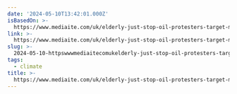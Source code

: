 ```yaml
---
date: '2024-05-10T13:42:01.000Z'
isBasedOn: >-
  https://www.mediaite.com/uk/elderly-just-stop-oil-protesters-target-magna-carta-in-british-library/
link: >-
  https://www.mediaite.com/uk/elderly-just-stop-oil-protesters-target-magna-carta-in-british-library/
slug: >-
  2024-05-10-httpswwwmediaitecomukelderly-just-stop-oil-protesters-target-magna-carta-in-british-library
tags:
  - climate
title: >-
  https://www.mediaite.com/uk/elderly-just-stop-oil-protesters-target-magna-carta-in-british-library/
---
```



